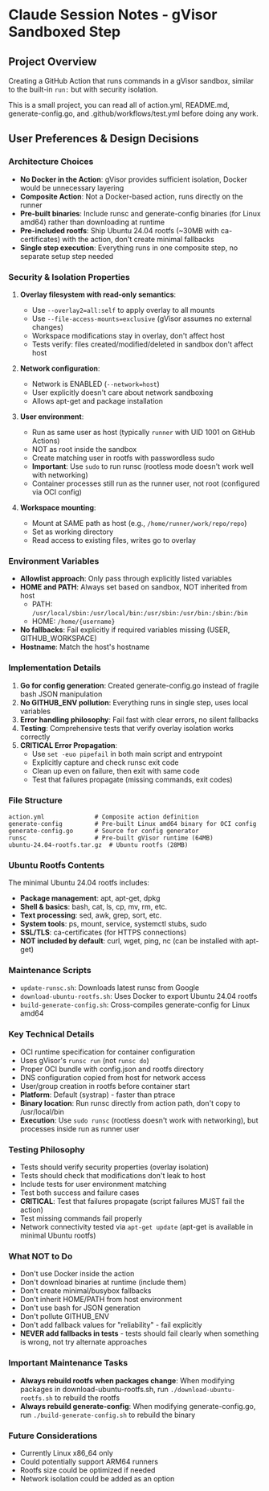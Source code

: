 # Claude Session Notes - gVisor Sandboxed Step

## Project Overview
Creating a GitHub Action that runs commands in a gVisor sandbox, similar to the built-in `run:` but with security isolation.

This is a small project, you can read all of action.yml, README.md, generate-config.go, and .github/workflows/test.yml before doing any work.

## User Preferences & Design Decisions

### Architecture Choices
- **No Docker in the Action**: gVisor provides sufficient isolation, Docker would be unnecessary layering
- **Composite Action**: Not a Docker-based action, runs directly on the runner
- **Pre-built binaries**: Include runsc and generate-config binaries (for Linux amd64) rather than downloading at runtime
- **Pre-included rootfs**: Ship Ubuntu 24.04 rootfs (~30MB with ca-certificates) with the action, don't create minimal fallbacks
- **Single step execution**: Everything runs in one composite step, no separate setup step needed

### Security & Isolation Properties
1. **Overlay filesystem with read-only semantics**:
   - Use `--overlay2=all:self` to apply overlay to all mounts
   - Use `--file-access-mounts=exclusive` (gVisor assumes no external changes)
   - Workspace modifications stay in overlay, don't affect host
   - Tests verify: files created/modified/deleted in sandbox don't affect host

2. **Network configuration**:
   - Network is ENABLED (`--network=host`)
   - User explicitly doesn't care about network sandboxing
   - Allows apt-get and package installation

3. **User environment**:
   - Run as same user as host (typically `runner` with UID 1001 on GitHub Actions)
   - NOT as root inside the sandbox
   - Create matching user in rootfs with passwordless sudo
   - **Important**: Use `sudo` to run runsc (rootless mode doesn't work well with networking)
   - Container processes still run as the runner user, not root (configured via OCI config)

4. **Workspace mounting**:
   - Mount at SAME path as host (e.g., `/home/runner/work/repo/repo`)
   - Set as working directory
   - Read access to existing files, writes go to overlay

### Environment Variables
- **Allowlist approach**: Only pass through explicitly listed variables
- **HOME and PATH**: Always set based on sandbox, NOT inherited from host
  - PATH: `/usr/local/sbin:/usr/local/bin:/usr/sbin:/usr/bin:/sbin:/bin`
  - HOME: `/home/{username}`
- **No fallbacks**: Fail explicitly if required variables missing (USER, GITHUB_WORKSPACE)
- **Hostname**: Match the host's hostname

### Implementation Details
1. **Go for config generation**: Created generate-config.go instead of fragile bash JSON manipulation
2. **No GITHUB_ENV pollution**: Everything runs in single step, uses local variables
3. **Error handling philosophy**: Fail fast with clear errors, no silent fallbacks
4. **Testing**: Comprehensive tests that verify overlay isolation works correctly
5. **CRITICAL Error Propagation**:
   - Use `set -euo pipefail` in both main script and entrypoint
   - Explicitly capture and check runsc exit code
   - Clean up even on failure, then exit with same code
   - Test that failures propagate (missing commands, exit codes)

### File Structure
```
action.yml              # Composite action definition
generate-config         # Pre-built Linux amd64 binary for OCI config
generate-config.go      # Source for config generator
runsc                   # Pre-built gVisor runtime (64MB)
ubuntu-24.04-rootfs.tar.gz  # Ubuntu rootfs (28MB)
```

### Ubuntu Rootfs Contents
The minimal Ubuntu 24.04 rootfs includes:
- **Package management**: apt, apt-get, dpkg
- **Shell & basics**: bash, cat, ls, cp, mv, rm, etc.
- **Text processing**: sed, awk, grep, sort, etc.
- **System tools**: ps, mount, service, systemctl stubs, sudo
- **SSL/TLS**: ca-certificates (for HTTPS connections)
- **NOT included by default**: curl, wget, ping, nc (can be installed with apt-get)

### Maintenance Scripts
- `update-runsc.sh`: Downloads latest runsc from Google
- `download-ubuntu-rootfs.sh`: Uses Docker to export Ubuntu 24.04 rootfs
- `build-generate-config.sh`: Cross-compiles generate-config for Linux amd64

### Key Technical Details
- OCI runtime specification for container configuration
- Uses gVisor's `runsc run` (not `runsc do`)
- Proper OCI bundle with config.json and rootfs directory
- DNS configuration copied from host for network access
- User/group creation in rootfs before container start
- **Platform**: Default (systrap) - faster than ptrace
- **Binary location**: Run runsc directly from action path, don't copy to /usr/local/bin
- **Execution**: Use `sudo runsc` (rootless doesn't work with networking), but processes inside run as runner user

### Testing Philosophy
- Tests should verify security properties (overlay isolation)
- Tests should check that modifications don't leak to host
- Include tests for user environment matching
- Test both success and failure cases
- **CRITICAL**: Test that failures propagate (script failures MUST fail the action)
- Test missing commands fail properly
- Network connectivity tested via `apt-get update` (apt-get is available in minimal Ubuntu rootfs)

### What NOT to Do
- Don't use Docker inside the action
- Don't download binaries at runtime (include them)
- Don't create minimal/busybox fallbacks
- Don't inherit HOME/PATH from host environment
- Don't use bash for JSON generation
- Don't pollute GITHUB_ENV
- Don't add fallback values for "reliability" - fail explicitly
- **NEVER add fallbacks in tests** - tests should fail clearly when something is wrong, not try alternate approaches

### Important Maintenance Tasks
- **Always rebuild rootfs when packages change**: When modifying packages in download-ubuntu-rootfs.sh, run `./download-ubuntu-rootfs.sh` to rebuild the rootfs
- **Always rebuild generate-config**: When modifying generate-config.go, run `./build-generate-config.sh` to rebuild the binary

### Future Considerations
- Currently Linux x86_64 only
- Could potentially support ARM64 runners
- Rootfs size could be optimized if needed
- Network isolation could be added as an option

